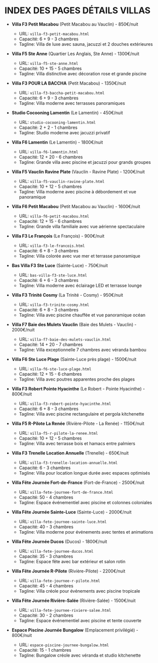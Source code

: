 # INDEX DES PAGES DÉTAILS VILLAS

- **Villa F3 Petit Macabou** (Petit Macabou au Vauclin) - 850€/nuit
  - URL: `villa-f3-petit-macabou.html`
  - Capacité: 6 + 9 - 3 chambres
  - Tagline: Villa de luxe avec sauna, jacuzzi et 2 douches extérieures

- **Villa F5 Ste Anne** (Quartier Les Anglais, Ste Anne) - 1300€/nuit
  - URL: `villa-f5-ste-anne.html`
  - Capacité: 10 + 15 - 5 chambres
  - Tagline: Villa distinctive avec décoration rose et grande piscine

- **Villa F3 POUR LA BACCHA** (Petit Macabou) - 1350€/nuit
  - URL: `villa-f3-baccha-petit-macabou.html`
  - Capacité: 6 + 9 - 3 chambres
  - Tagline: Villa moderne avec terrasses panoramiques

- **Studio Cocooning Lamentin** (Le Lamentin) - 450€/nuit
  - URL: `studio-cocooning-lamentin.html`
  - Capacité: 2 + 2 - 1 chambres
  - Tagline: Studio moderne avec jacuzzi privatif

- **Villa F6 Lamentin** (Le Lamentin) - 1800€/nuit
  - URL: `villa-f6-lamentin.html`
  - Capacité: 12 + 20 - 6 chambres
  - Tagline: Grande villa avec piscine et jacuzzi pour grands groupes

- **Villa F5 Vauclin Ravine Plate** (Vauclin - Ravine Plate) - 1200€/nuit
  - URL: `villa-f5-vauclin-ravine-plate.html`
  - Capacité: 10 + 12 - 5 chambres
  - Tagline: Villa moderne avec piscine à débordement et vue panoramique

- **Villa F6 Petit Macabou** (Petit Macabou au Vauclin) - 1600€/nuit
  - URL: `villa-f6-petit-macabou.html`
  - Capacité: 12 + 15 - 6 chambres
  - Tagline: Grande villa familiale avec vue aérienne spectaculaire

- **Villa F3 Le François** (Le François) - 900€/nuit
  - URL: `villa-f3-le-francois.html`
  - Capacité: 6 + 8 - 3 chambres
  - Tagline: Villa colorée avec vue mer et terrasse panoramique

- **Bas Villa F3 Ste Luce** (Sainte-Luce) - 750€/nuit
  - URL: `bas-villa-f3-ste-luce.html`
  - Capacité: 6 + 6 - 3 chambres
  - Tagline: Villa moderne avec éclairage LED et terrasse lounge

- **Villa F3 Trinité Cosmy** (La Trinité - Cosmy) - 950€/nuit
  - URL: `villa-f3-trinite-cosmy.html`
  - Capacité: 6 + 8 - 3 chambres
  - Tagline: Villa avec piscine chauffée et vue panoramique océan

- **Villa F7 Baie des Mulets Vauclin** (Baie des Mulets - Vauclin) - 2000€/nuit
  - URL: `villa-f7-baie-des-mulets-vauclin.html`
  - Capacité: 14 + 20 - 7 chambres
  - Tagline: Villa exceptionnelle 7 chambres avec véranda bambou

- **Villa F6 Ste Luce Plage** (Sainte-Luce près plage) - 1500€/nuit
  - URL: `villa-f6-ste-luce-plage.html`
  - Capacité: 12 + 15 - 6 chambres
  - Tagline: Villa avec poutres apparentes proche des plages

- **Villa F3 Robert Pointe Hyacinthe** (Le Robert - Pointe Hyacinthe) - 800€/nuit
  - URL: `villa-f3-robert-pointe-hyacinthe.html`
  - Capacité: 6 + 8 - 3 chambres
  - Tagline: Villa avec piscine rectangulaire et pergola kitchenette

- **Villa F5 R-Pilote La Renée** (Rivière-Pilote - La Renée) - 1150€/nuit
  - URL: `villa-f5-r-pilote-la-renee.html`
  - Capacité: 10 + 12 - 5 chambres
  - Tagline: Villa avec terrasse bois et hamacs entre palmiers

- **Villa F3 Trenelle Location Annuelle** (Trenelle) - 650€/nuit
  - URL: `villa-f3-trenelle-location-annuelle.html`
  - Capacité: 6 - 3 chambres
  - Tagline: Villa pour location longue durée avec espaces optimisés

- **Villa Fête Journée Fort-de-France** (Fort-de-France) - 2500€/nuit
  - URL: `villa-fete-journee-fort-de-france.html`
  - Capacité: 50 - 4 chambres
  - Tagline: Espace événementiel avec piscine et colonnes coloniales

- **Villa Fête Journée Sainte-Luce** (Sainte-Luce) - 2000€/nuit
  - URL: `villa-fete-journee-sainte-luce.html`
  - Capacité: 40 - 3 chambres
  - Tagline: Villa moderne pour événements avec tentes et animations

- **Villa Fête Journée Ducos** (Ducos) - 1800€/nuit
  - URL: `villa-fete-journee-ducos.html`
  - Capacité: 35 - 3 chambres
  - Tagline: Espace fête avec bar extérieur et salon rotin

- **Villa Fête Journée R-Pilote** (Rivière-Pilote) - 2200€/nuit
  - URL: `villa-fete-journee-r-pilote.html`
  - Capacité: 45 - 4 chambres
  - Tagline: Villa créole pour événements avec piscine tropicale

- **Villa Fête Journée Rivière-Salée** (Rivière-Salée) - 1500€/nuit
  - URL: `villa-fete-journee-riviere-salee.html`
  - Capacité: 30 - 2 chambres
  - Tagline: Espace événementiel avec piscine et tente couverte

- **Espace Piscine Journée Bungalow** (Emplacement privilégié) - 800€/nuit
  - URL: `espace-piscine-journee-bungalow.html`
  - Capacité: 15 - 1 chambres
  - Tagline: Bungalow créole avec véranda et studio kitchenette


